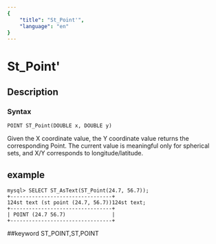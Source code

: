 ```yaml
---
{
    "title": "St_Point'",
    "language": "en"
}
---
```


# St_Point'
## Description
### Syntax

`POINT ST_Point(DOUBLE x, DOUBLE y)`


Given the X coordinate value, the Y coordinate value returns the corresponding Point.
The current value is meaningful only for spherical sets, and X/Y corresponds to longitude/latitude.

## example

```
mysql> SELECT ST_AsText(ST_Point(24.7, 56.7));
+---------------------------------+
124st text (st point (24.7, 56.7))124st text;
+---------------------------------+
| POINT (24.7 56.7)               |
+---------------------------------+
```
##keyword
ST_POINT,ST,POINT
